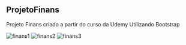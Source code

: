 ## ProjetoFinans

Projeto Finans criado a partir do curso da Udemy
Utilizando Bootstrap

![finans1](https://user-images.githubusercontent.com/70242822/142027374-f34f07ac-7ada-4570-9582-fd7a0fe49120.jpg)
![finans2](https://user-images.githubusercontent.com/70242822/142027377-936e38ad-5588-47c0-ab10-59ac3cb4018e.jpg)
![finans3](https://user-images.githubusercontent.com/70242822/142027380-2231362c-6ea4-4661-a65b-14d19c06401f.jpg)
